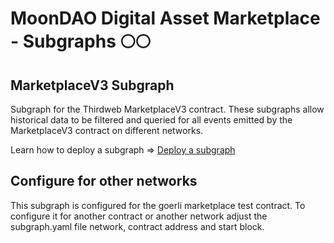 # MoonDAO Digital Asset Marketplace - Subgraphs 🌕🌕

## MarketplaceV3 Subgraph

Subgraph for the Thirdweb MarketplaceV3 contract.
These subgraphs allow historical data to be filtered and queried for all events emitted by the MarketplaceV3 contract on different networks.

Learn how to deploy a subgraph => [Deploy a subgraph](https://thegraph.com/docs/en/deploying/deploying-a-subgraph-to-studio/)

## Configure for other networks
This subgraph is configured for the goerli marketplace test contract. To configure it for another contract or another network adjust the subgraph.yaml file network, contract address and start block. 

